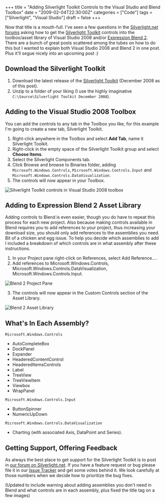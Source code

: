 +++
title = "Adding Silverlight Toolkit Controls to the Visual Studio and Blend Toolbox"
date = "2009-02-04T22:30:00Z"
categories = ["Code"]
tags = ["Silverlight", "Visual Studio"]
draft = false
+++

Now that title is a mouth-full. I've seen a few questions in the [Silverlight.net forums](http://silverlight.net/forums/35.aspx) asking how to get the [Silverlight Toolkit](http://www.codeplex.com/Silverlight) controls into the toolbox/asset library of Visual Studio 2008 and/or [Expression Blend 2](http://www.microsoft.com/expression/products/Overview.aspx?key=blend). There are a bunch of great posts scattered among the tubes on how to do this but I wanted to explain both Visual Studio 2008 and Blend 2 in one post. Plus it'll segue nicely into an upcoming post :)

## Download the Silverlight Toolkit

1. Download the latest release of the [Silverlight Toolkit](http://www.codeplex.com/Silverlight/Release/ProjectReleases.aspx?ReleaseId=19172) (December 2008 as of this post).
2. Unzip to a folder of your liking (I use the highly imaginative `C:\Source\Silverlight Toolkit December 2008`).

## Adding to the Visual Studio 2008 Toolbox

You can add the controls to any tab in the Toolbox you like, for this example I'm going to create a new tab, Silverlight Toolkit.

1. Right-click anywhere in the Toolbox and select **Add Tab**, name it Silverlight Toolkit.
2. Right-click in the empty space of the Silverlight Toolkit group and select **Choose Items**.
3. Select the Silverlight Components tab.
4. Click Browse and browse to Binaries folder, adding `Microsoft.Windows.Controls`, `Microsoft.Windows.Controls.Input` and `Microsoft.Windows.Controls.DataVisualization`.
5. The controls will now appear in your Toolbox.

![Silverlight Toolkit controls in Visual Studio 2008 toolbox](/images/Silverlight%20Toolkit%20controls%20in%20Visual%20Studio%202008%20Toolbox.png "Silverlight Toolkit controls in Visual Studio 2008 toolbox")

## Adding to Expression Blend 2 Asset Library

Adding controls to Blend is even easier, though you do have to repeat this process for each new project. Also because making controls available in Blend requires you to add references to your project, thus increasing your download size, you should only add references to the assemblies you need. Bit of a chicken and egg issue. To help you decide which assemblies to add I included a breakdown of which controls are in what assembly after these instructions.

1. In your Project pane right-click on References, select Add Reference&hellip;.
2. Add references to Microsoft.Windows.Controls, Microsoft.Windows.Controls.DataVisualization, Microsoft.Windows.Controls.Input.

![Blend 2 Project Pane](/images/Blend%20Project%20Pane.PNG "Blend 2 Project Pane")

3. The controls will now appear in the Custom Controls section of the Asset Library.

![Blend 2 Asset Library](/images/Blend%202%20Asset%20Library.PNG "Blend 2 Asset Library")

## What's In Each Assembly?

`Microsoft.Windows.Controls`

* AutoCompleteBox
* DockPanel
* Expander
* HeaderedContentControl
* HeaderedItemsControls
* Label
* TreeView
* TreeViewItem
* Viewbox
* WrapPanel

`Microsoft.Windows.Controls.Input`

* ButtonSpinner
* NumericUpDown

`Microsoft.Windows.Controls.DataVisualization`

* Charting (with associated Axis, DataPoint and Series).

## Getting Support, Offering Feedback

As always the best place to get support for the Silverlight Toolkit is to post in [our forum on Silverlight.net](http://silverlight.net/forums/35.aspx). If you have a feature request or bug please file it in our [Issue Tracker](http://www.codeplex.com/Silverlight/WorkItem/List.aspx) and get some votes behind it. We look carefully at those numbers when we decide how to prioritize the bug fixes.

(Updated to include warning about adding assemblies you don't need in Blend and what controls are in each assembly, plus fixed the title tag on a few images)
